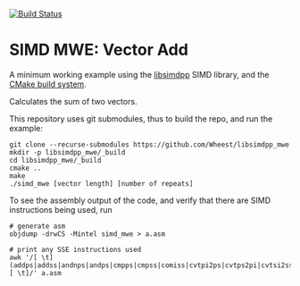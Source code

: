 [![Build Status](https://travis-ci.org/Wheest/libsimdpp_mwe.svg?branch=master)](https://travis-ci.org/Wheest/libsimdpp_mwe)

# SIMD MWE: Vector Add

A minimum working example using the [libsimdpp](https://github.com/p12tic/libsimdpp) SIMD library, and the [CMake build system](https://cmake.org/).

Calculates the sum of two vectors.

This repository uses git submodules, thus to build the repo, and run the example:

```
git clone --recurse-submodules https://github.com/Wheest/libsimdpp_mwe
mkdir -p libsimdpp_mwe/_build
cd libsimdpp_mwe/_build
cmake ..
make
./simd_mwe [vector length] [number of repeats]
```

To see the assembly output of the code, and verify that there are SIMD instructions being used, run

```
# generate asm
objdump -drwCS -Mintel simd_mwe > a.asm

# print any SSE instructions used
awk '/[ \t](addps|addss|andnps|andps|cmpps|cmpss|comiss|cvtpi2ps|cvtps2pi|cvtsi2ss|cvtss2s|cvttps2pi|cvttss2si|divps|divss|ldmxcsr|maxps|maxss|minps|minss|movaps|movhlps|movhps|movlhps|movlps|movmskps|movntps|movss|movups|mulps|mulss|orps|rcpps|rcpss|rsqrtps|rsqrtss|shufps|sqrtps|sqrtss|stmxcsr|subps|subss|ucomiss|unpckhps|unpcklps|xorps|pavgb|pavgw|pextrw|pinsrw|pmaxsw|pmaxub|pminsw|pminub|pmovmskb|psadbw|pshufw)[ \t]/' a.asm
```
